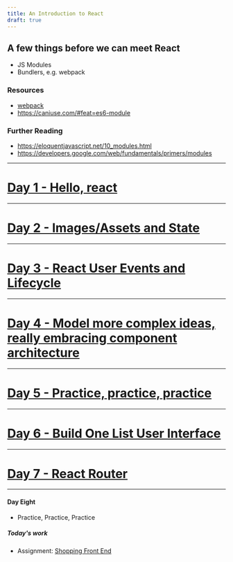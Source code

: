 ```yaml
---
title: An Introduction to React
draft: true
---
```


## A few things before we can meet React

- JS Modules
- Bundlers, e.g. webpack

### Resources

- [webpack](https://webpack.js.org/)
- https://caniuse.com/#feat=es6-module

### Further Reading

- https://eloquentjavascript.net/10_modules.html
- https://developers.google.com/web/fundamentals/primers/modules

---

# [Day 1 - Hello, react](../lectures/day-01)

---

# [Day 2 - Images/Assets and State](../lectures/day-02)

---

# [Day 3 - React User Events and Lifecycle](../lectures/day-03)

---

# [Day 4 - Model more complex ideas, really embracing component architecture](../lectures/day-04)

---

# [Day 5 - Practice, practice, practice](../lectures/day-05)

---

# [Day 6 - Build One List User Interface](../lectures/day-06)

---

# [Day 7 - React Router](../lectures/day-07)

---

#### Day Eight

- Practice, Practice, Practice

##### Today's work

- Assignment: [Shopping Front End](../react-ii/react-ii/assignments/store-front)

